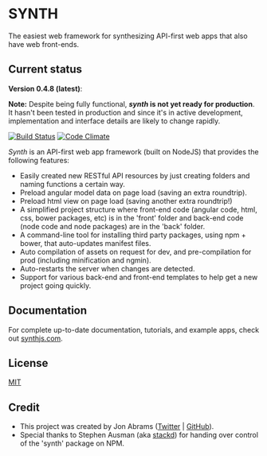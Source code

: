 # SYNTH

The easiest web framework for synthesizing API-first web apps that also have web front-ends.

## Current status

**Version 0.4.8 (latest)**:

**Note:** Despite being fully functional, **_synth_ is not yet ready for production**. It hasn't been tested in production and since it's in active development, implementation and interface details are likely to change rapidly.

[![Build Status](https://travis-ci.org/JonAbrams/synth.png?branch=master)](https://travis-ci.org/JonAbrams/synth)
[![Code Climate](https://codeclimate.com/github/JonAbrams/synth.png)](https://codeclimate.com/github/JonAbrams/synth)

_Synth_ is an API-first web app framework (built on NodeJS) that provides the following features:

- Easily created new RESTful API resources by just creating folders and naming functions a certain way.
- Preload angular model data on page load (saving an extra roundtrip).
- Preload html view on page load (saving another extra roundtrip!)
- A simplified project structure where front-end code (angular code, html, css, bower packages, etc) is in the 'front' folder and back-end code (node code and node packages) are in the 'back' folder.
- A command-line tool for installing third party packages, using npm + bower, that auto-updates manifest files.
- Auto compilation of assets on request for dev, and pre-compilation for prod (including minification and ngmin).
- Auto-restarts the server when changes are detected.
- Support for various back-end and front-end templates to help get a new project going quickly.

## Documentation

For complete up-to-date documentation, tutorials, and example apps, check out [synthjs.com](http://www.synthjs.com).

## License

[MIT](https://github.com/JonAbrams/synth/blob/master/LICENSE)

## Credit

- This project was created by Jon Abrams ([Twitter](https://twitter.com/JonathanAbrams) | [GitHub](https://github.com/JonAbrams)).
- Special thanks to Stephen Ausman (aka [stackd](https://github.com/stackd)) for handing over control of the 'synth' package on NPM.
